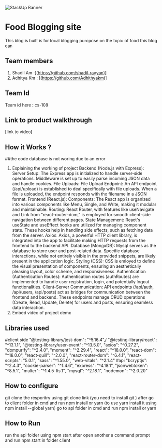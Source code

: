 ![StackUp Banner]([https://tinkerhub.frappe.cloud/files/stackup%20banner.jpeg])
# Food Blogging site
This blog is built is for local blogging puropose on the topic of food this blog can 
## Team members
1. Shadil Am :[(https://github.com/shadil-rayyan)]
2. Adhitya Km : [(https://github.com/Adhithyakm)]
## Team Id
Team id here : cs-108
## Link to product walkthrough
[link to video]
## How it Works ?
##the code database is not woring due to an error
1. Explaining the working of project
Backend (Node.js with Express):
Server Setup:
The Express app is initialized to handle server-side operations.
Middleware is set up to easily parse incoming JSON data and handle cookies.
File Uploads:
File Upload Endpoint:
An API endpoint (/api/upload) is established to deal specifically with file uploads.
When a file is uploaded, the endpoint responds with the filename in a JSON format.
Frontend (React.js):
Components:
The React app is organized into various components like Menu, Single, and Write, making it modular and maintainable.
Routing:
React Router, with features like useNavigate and Link from "react-router-dom," is employed for smooth client-side navigation between different pages.
State Management:
React's useState and useEffect hooks are utilized for managing component state.
These hooks help in handling side effects, such as fetching data from the server.
Axios:
Axios, a powerful HTTP client library, is integrated into the app to facilitate making HTTP requests from the frontend to the backend API.
Database (MongoDB):
Mysql serves as the database to store user and post-related data.
Specific database interactions, while not entirely visible in the provided snippets, are likely present in the application logic.
Styling (CSS):
CSS is emloyed to define the visual presentation of components, ensuring an aesthetically pleasing layout, color scheme, and responsiveness.
Authentication (Authentication Routes):
Authentication routes (authRoutes) are implemented to handle user registration, login, and potentially logout functionalities.
Client-Server Communication:
API endpoints (/api/auth, /api/users, /api/posts) act as bridges for communication between the frontend and backend.
These endpoints manage CRUD operations (Create, Read, Update, Delete) for users and posts, ensuring seamless data interaction.
4. Embed video of project demo
## Libraries used
#client side 
 "@testing-library/jest-dom": "^5.16.4",/
    "@testing-library/react": "^13.1.1",
    "@testing-library/user-event": "^13.5.0",
    "axios": "^0.27.2",
    "dompurify": "^2.4.0",
    "moment": "^2.29.4",
    "react": "^18.0.0",
    "react-dom": "^18.0.0",
    "react-quill": "^2.0.0",
    "react-router-dom": "^6.4.1",
    "react-scripts": "5.0.1",
    "sass": "^1.55.0",
    "web-vitals": "^2.1.4" 
#api 
    "bcryptjs": "^2.4.3",
    "cookie-parser": "^1.4.6",
    "express": "^4.18.1",
    "jsonwebtoken": "^8.5.1",
    "multer": "^1.4.5-lts.1",
    "mysql": "^2.18.1",
    "nodemon": "^2.0.20"

## How to configure
git clone the resporitry using git clone link (you need to install git )
after go to client folder in cmd and run npm install or yarn (to use yarn install it using npm install --global yarn)
go to api folder in cmd and run npm install or yarn
## How to Run
run the api folder using npm start 
after open another a command prompt and run npm start in folder client 
